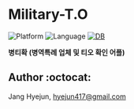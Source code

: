 # Military-T.O
![Platform](https://img.shields.io/badge/platform-iOS-blue.svg)
![Language](https://img.shields.io/badge/Language-Swift-red.svg)
[![DB](https://img.shields.io/badge/Database-Realm-green.svg)](https://realm.io/products/realm-mobile-database/)

**병티확 (병역특례 업체 및 티오 확인 어플)**


## Author :octocat:

Jang Hyejun, hyejun417@gmail.com
